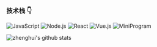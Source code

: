
### 技术栈 :point_down:  

<p>
  
![JavaScript](https://img.shields.io/badge/-JavaScript-4e4e4e?logo=javascript&logoColor=#F7DF1E)
![Node.js](https://img.shields.io/badge/-Node.js-339933?logo=node.js&logoColor=white)
![React](https://img.shields.io/badge/-React-20232a?logo=react&logoColor=61dafb)
![Vue.js](https://img.shields.io/badge/-Vue.js-42b883?logo=vue.js&logoColor=white)
![MiniProgram](https://img.shields.io/badge/-MiniProgram-4e4e4e?logo=wechat&logoColor=07c160)

</p>

![zhenghui's github stats](https://github-readme-stats.vercel.app/api?username=zinete&show_icons=true&theme=dracula&count_private=true)

